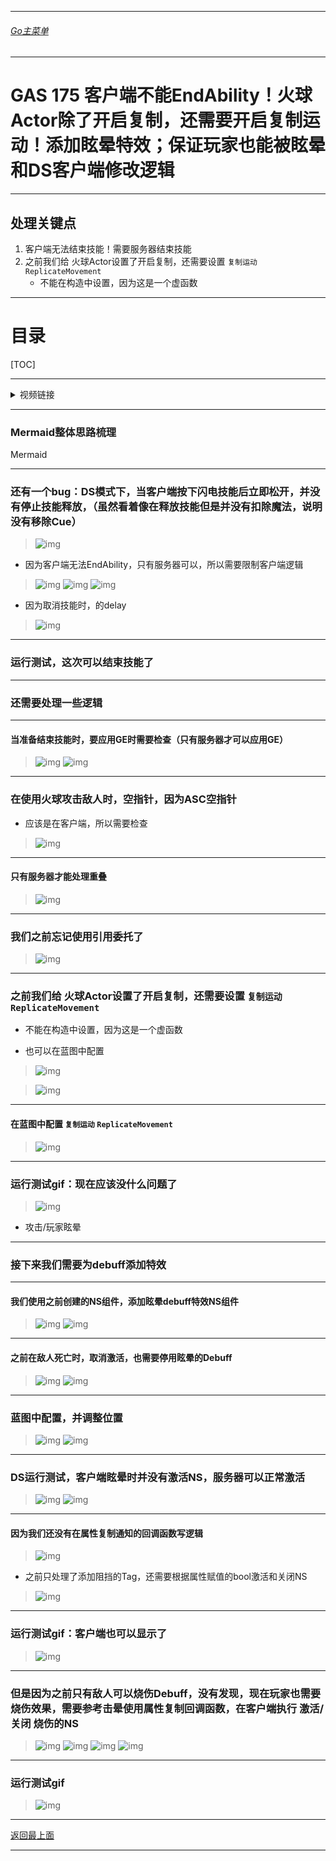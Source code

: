 ___________________________________________________________________________________________
###### [Go主菜单](../MainMenu.md)
___________________________________________________________________________________________

# GAS 175 客户端不能EndAbility！火球Actor除了开启复制，还需要开启复制运动！添加眩晕特效；保证玩家也能被眩晕和DS客户端修改逻辑

___________________________________________________________________________________________

## 处理关键点

1. 客户端无法结束技能！需要服务器结束技能
2. 之前我们给 火球Actor设置了开启复制，还需要设置 `复制运动` `ReplicateMovement`
    - 不能在构造中设置，因为这是一个虚函数

___________________________________________________________________________________________

# 目录


[TOC]


___________________________________________________________________________________________

<details>
<summary>视频链接</summary>

[21. Stun Niagara System_哔哩哔哩_bilibili](https://www.bilibili.com/video/BV1TH4y1L7NP?spm_id_from=333.788.player.switch&vd_source=9e1e64122d802b4f7ab37bd325a89e6c&p=134)

------

</details>

___________________________________________________________________________________________

### Mermaid整体思路梳理

Mermaid

___________________________________________________________________________________________

### 还有一个bug：DS模式下，当客户端按下闪电技能后立即松开，并没有停止技能释放，（虽然看着像在释放技能但是并没有扣除魔法，说明没有移除Cue）
>![img](https://api2.mubu.com/v3/document_image/25165450_8db2b6f5-29ee-4dd1-dc28-bb1a1538c773.png)

- 因为客户端无法EndAbility，只有服务器可以，所以需要限制客户端逻辑
>![img](https://api2.mubu.com/v3/document_image/febf18f1-ae97-42a8-87f8-e1a151231b7b.jpeg)
>![img](https://api2.mubu.com/v3/document_image/9b51f93e-df33-4ac1-8dd2-5daa128845cd.jpeg)
>![img](https://api2.mubu.com/v3/document_image/e83322b6-3c82-4e20-89e2-bbeb5fd52835.jpeg)

- 因为取消技能时，的delay
>![img](https://api2.mubu.com/v3/document_image/25165450_dceb5d7b-139e-4a5f-b7b7-208d0a7516d6.png)


------

### 运行测试，这次可以结束技能了


------

### 还需要处理一些逻辑


------

#### 当准备结束技能时，要应用GE时需要检查（只有服务器才可以应用GE）
>![img](https://api2.mubu.com/v3/document_image/25165450_54dd6d68-9b23-4865-d91e-eb444610d330.png)
>![img](https://api2.mubu.com/v3/document_image/25165450_8e4559a5-0685-4aa6-a353-4318ef26041e.png)


------

### 在使用火球攻击敌人时，空指针，因为ASC空指针

  - 应该是在客户端，所以需要检查

>![img](https://api2.mubu.com/v3/document_image/25165450_f8c791c8-4b69-4850-f332-1004882c525c.png)


------

#### 只有服务器才能处理重叠
>![img](https://api2.mubu.com/v3/document_image/25165450_24002c02-afe3-49ea-f002-0a339b535960.png)


------

### 我们之前忘记使用引用委托了
>![img](https://api2.mubu.com/v3/document_image/25165450_6a425815-6f49-40a3-8f96-066003f17fc0.png)


------

### 之前我们给 火球Actor设置了开启复制，还需要设置 `复制运动` `ReplicateMovement`

  - 不能在构造中设置，因为这是一个虚函数

  - 也可以在蓝图中配置

>![img](https://api2.mubu.com/v3/document_image/25165450_5a291dc6-f561-4a0e-ccf1-6ef7e781309f.png)

>![img](https://api2.mubu.com/v3/document_image/e35343ea-f82a-450a-9fde-cd5ecb5ea6d6-25165450.jpg)


------

#### 在蓝图中配置 `复制运动` `ReplicateMovement`
>![img](https://api2.mubu.com/v3/document_image/25165450_b1082369-03e0-4ccb-f1ee-44486176cd91.png)


------

### 运行测试gif：现在应该没什么问题了
>![img](https://api2.mubu.com/v3/document_image/25165450_2d8ed7ec-d399-4fec-b337-70070c6dd4df.png)

- 攻击/玩家眩晕


------

### 接下来我们需要为debuff添加特效


------

#### 我们使用之前创建的NS组件，添加眩晕debuff特效NS组件
>![img](https://api2.mubu.com/v3/document_image/25165450_0c3632e4-269d-4adc-e5f3-f4f956e1ecc5.png)
>![img](https://api2.mubu.com/v3/document_image/25165450_9d9bbfb9-2ee5-45b9-b9a2-e44a4160d7ec.png)


------

#### 之前在敌人死亡时，取消激活，也需要停用眩晕的Debuff
>![img](https://api2.mubu.com/v3/document_image/25165450_f2731652-8c8c-4d52-9bac-333949807485.png)
>![img](https://api2.mubu.com/v3/document_image/25165450_11d1c651-1dd3-4ed1-9eb2-9520058d24d8.png)


------

### 蓝图中配置，并调整位置
>![img](https://api2.mubu.com/v3/document_image/25165450_dcfe9d07-2741-434f-e2b3-76d7f3ec1b7d.png)
>![img](https://api2.mubu.com/v3/document_image/25165450_4a97e9ef-f8dd-48d5-838f-432e3fac629e.png)


------

### DS运行测试，客户端眩晕时并没有激活NS，服务器可以正常激活
>![img](https://api2.mubu.com/v3/document_image/25165450_171df2c7-74cf-4378-b566-56d1d40a0265.png)
>![img](https://api2.mubu.com/v3/document_image/25165450_fbc6140a-1375-45e4-9c52-e04a6d1f4d03.png)


------

#### 因为我们还没有在属性复制通知的回调函数写逻辑
>![img](https://api2.mubu.com/v3/document_image/25165450_6b102834-e146-407c-ba1f-8b29d81f1045.png)

- 之前只处理了添加阻挡的Tag，还需要根据属性赋值的bool激活和关闭NS
>![img](https://api2.mubu.com/v3/document_image/25165450_4f55213c-b316-4036-9c1b-9f14eadeae56.png)


------

### 运行测试gif：客户端也可以显示了
>![img](https://api2.mubu.com/v3/document_image/25165450_61e5839e-1c68-418b-ba4b-ee7bebcd23bd.png)


------

### 但是因为之前只有敌人可以烧伤Debuff，没有发现，现在玩家也需要烧伤效果，需要参考击晕使用属性复制回调函数，在客户端执行 激活/关闭 烧伤的NS
>![img](https://api2.mubu.com/v3/document_image/25165450_51457c1e-47db-4f2e-a7c4-a696ed8c4b07.png)
>![img](https://api2.mubu.com/v3/document_image/25165450_30db149d-abb3-4241-a335-fda19522d3b2.png)
>![img](https://api2.mubu.com/v3/document_image/25165450_246b775c-9f8d-4e8a-b157-05b6cd83f56c.png)
>![img](https://api2.mubu.com/v3/document_image/25165450_5073d39a-f028-41a3-c7f4-c9a2323b1dc5.png)


------

### 运行测试gif 
>![img](https://api2.mubu.com/v3/document_image/25165450_14760f65-e92b-4e6b-e5f7-ba97c926ffd3.png)


___________________________________________________________________________________________

[返回最上面](#Go主菜单)

___________________________________________________________________________________________